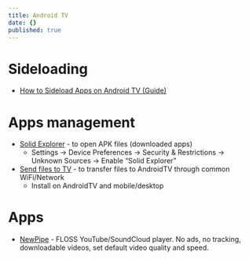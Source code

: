 ```yaml
---
title: Android TV
date: {}
published: true
---
```


# Sideloading

* [How to Sideload Apps on Android TV (Guide)](https://beebom.com/how-sideload-apps-android-tv-guide/)

# Apps management

* [Solid Explorer](https://play.google.com/store/apps/details?id=pl.solidexplorer2&hl=en_IN) - to open APK files (downloaded apps)
  * Settings -> Device Preferences -> Security & Restrictions -> Unknown Sources -> Enable “Solid Explorer”
* [Send files to TV](https://play.google.com/store/apps/details?id=com.yablio.sendfilestotv) - to transfer files to AndroidTV through common WiFi/Network
  * Install on AndroidTV and mobile/desktop 

# Apps

* [NewPipe](https://f-droid.org/en/packages/org.schabi.newpipe/) - FLOSS YouTube/SoundCloud player. No ads, no tracking, downloadable videos, set default video quality and speed.
